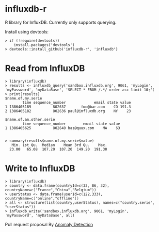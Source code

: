 influxdb-r
==========

R library for InfluxDB. Currently only supports querying.

Install using devtools:

```
> if (!require(devtools))
    install.packages('devtools')
> devtools::install_github('influxdb-r', 'influxdb')
```

Read from InfluxDB
===
```
> library(influxdb)
> results <- influxdb_query('sandbox.influxdb.org', 9061, 'myLogin', 'myPassword', 'myDataBase', 'SELECT * FROM /.*/ order asc limit 10;')
> print(results)
$name.of.my.serie
        time sequence_number             email state value
1 1386405189          802637       foo@bar.com    CO 191.3
2 1386405182          802636 paul@influxdb.org    NY    23

$name.of.an.other.serie
        time sequence_number        email state value
1 1386405625          802640 baz@quux.com    MA    63


> summary(results$name.of.my.serie$value)
   Min. 1st Qu.  Median    Mean 3rd Qu.    Max. 
  23.00   65.08  107.20  107.20  149.20  191.30 
```

Write to InfluxDB
===
```
> library(influxdb)
> country <- data.frame(countryId=c(33, 86, 32), countryName=c("France","China","Belgium"))
> userStatus <- data.frame(userId=c(122,333), countryName=c("online","offline"))
> all <- structure(list(country,userStatus), names=c("country.serie", "userStatus"))
> influxdb_write('sandbox.influxdb.org', 9061, 'myLogin', 'myPassword', 'myDataBase', all)
```


Pull request proposal By [Anomaly Detection](https://anomaly.io)
